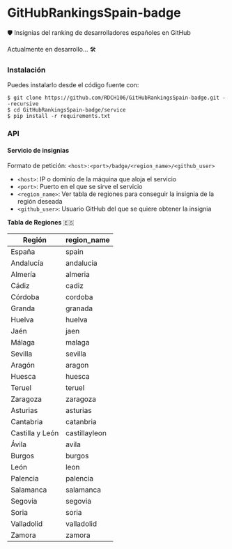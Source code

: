 # GitHubRankingsSpain-badge

🛡️ Insignias del ranking de desarrolladores españoles en GitHub

Actualmente en desarrollo... 🛠️


### Instalación

Puedes instalarlo desde el código fuente con:

``` 
$ git clone https://github.com/RDCH106/GitHubRankingsSpain-badge.git --recursive
$ cd GitHubRankingsSpain-badge/service
$ pip install -r requirements.txt
```


### API

#### Servicio de insignias

Formato de petición: `<host>:<port>/badge/<region_name>/<github_user>`

- `<host>`: IP o dominio de la máquina que aloja el servicio
- `<port>`: Puerto en el que se sirve el servicio
- `<region_name>`: Ver tabla de regiones para conseguir la insignia de la región deseada
- `<github_user>`: Usuario GitHub del que se quiere obtener la insignia

**Tabla de Regiones** :es:

| Región           | region_name      |
|------------------|------------------|
| España           | spain            |
| Andalucía        | andalucia        |
| Almería          | almeria          |
| Cádiz            | cadiz            |
| Córdoba          | cordoba          |
| Granda           | granada          |
| Huelva           | huelva           |
| Jaén             | jaen             |
| Málaga           | malaga           |
| Sevilla          | sevilla          |
| Aragón           | aragon           |
| Huesca           | huesca           |
| Teruel           | teruel           |
| Zaragoza         | zaragoza         |
| Asturias         | asturias         |
| Cantabria        | catanbria        |
| Castilla y León  | castillayleon    |
| Ávila            | avila            |
| Burgos           | burgos           |
| León             | leon             |
| Palencia         | palencia         |
| Salamanca        | salamanca        |
| Segovia          | segovia          |
| Soria            | soria            |
| Valladolid       | valladolid       |
| Zamora           | zamora           |
